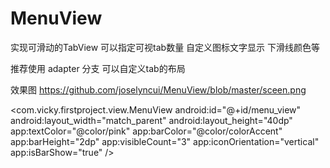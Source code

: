 # MenuView
实现可滑动的TabView
可以指定可视tab数量
自定义图标文字显示
下滑线颜色等

推荐使用 adapter 分支 可以自定义tab的布局

效果图
https://github.com/joselyncui/MenuView/blob/master/sceen.png

<com.vicky.firstproject.view.MenuView
        android:id="@+id/menu_view"
        android:layout_width="match_parent"
        android:layout_height="40dp"
        app:textColor="@color/pink"
        app:barColor="@color/colorAccent"
        app:barHeight="2dp"
        app:visibleCount="3"
        app:iconOrientation="vertical"
        app:isBarShow="true"
        />











